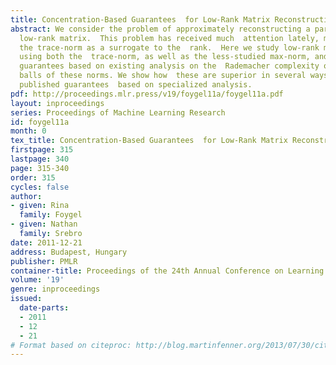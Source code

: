 ```yaml
---
title: Concentration-Based Guarantees  for Low-Rank Matrix Reconstruction
abstract: We consider the problem of approximately reconstructing a partially-observed,   approximately
  low-rank matrix.  This problem has received much  attention lately, mostly using
  the trace-norm as a surrogate to the  rank.  Here we study low-rank matrix reconstruction
  using both the  trace-norm, as well as the less-studied max-norm, and present  reconstruction
  guarantees based on existing analysis on the  Rademacher complexity of the unit
  balls of these norms. We show how  these are superior in several ways to recently
  published guarantees  based on specialized analysis.
pdf: http://proceedings.mlr.press/v19/foygel11a/foygel11a.pdf
layout: inproceedings
series: Proceedings of Machine Learning Research
id: foygel11a
month: 0
tex_title: Concentration-Based Guarantees  for Low-Rank Matrix Reconstruction
firstpage: 315
lastpage: 340
page: 315-340
order: 315
cycles: false
author:
- given: Rina
  family: Foygel
- given: Nathan
  family: Srebro
date: 2011-12-21
address: Budapest, Hungary
publisher: PMLR
container-title: Proceedings of the 24th Annual Conference on Learning Theory
volume: '19'
genre: inproceedings
issued:
  date-parts:
  - 2011
  - 12
  - 21
# Format based on citeproc: http://blog.martinfenner.org/2013/07/30/citeproc-yaml-for-bibliographies/
---
```

